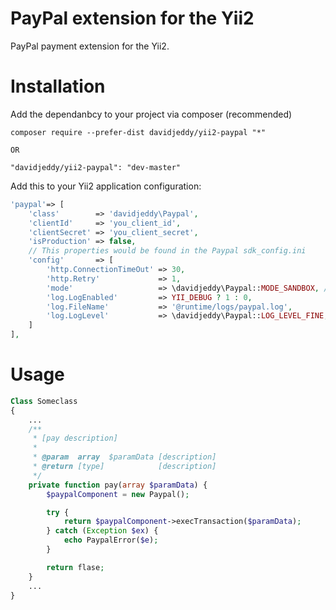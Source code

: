 PayPal extension for the Yii2
====

PayPal payment extension for the Yii2.

Installation
====

Add the dependanbcy to your project via composer (recommended)

```
composer require --prefer-dist davidjeddy/yii2-paypal "*"

OR 

"davidjeddy/yii2-paypal": "dev-master"
```

Add this to your Yii2 application configuration:

```php
'paypal'=> [
    'class'        => 'davidjeddy\Paypal',
    'clientId'     => 'you_client_id',
    'clientSecret' => 'you_client_secret',
    'isProduction' => false,
    // This properties would be found in the Paypal sdk_config.ini
    'config'       => [
        'http.ConnectionTimeOut' => 30,
        'http.Retry'             => 1,
        'mode'                   => \davidjeddy\Paypal::MODE_SANDBOX, // development (sandbox) or production (live) mode
        'log.LogEnabled'         => YII_DEBUG ? 1 : 0,
        'log.FileName'           => '@runtime/logs/paypal.log',
        'log.LogLevel'           => \davidjeddy\Paypal::LOG_LEVEL_FINE,
    ]
],
```

Usage
====

```php
Class Someclass
{
    ...
    /**
     * [pay description]
     * 
     * @param  array  $paramData [description]
     * @return [type]            [description]
     */
    private function pay(array $paramData) {
        $paypalComponent = new Paypal();

        try {
            return $paypalComponent->execTransaction($paramData);
        } catch (Exception $ex) {
            echo PaypalError($e);
        }

        return flase;
    }
    ...
}
```
